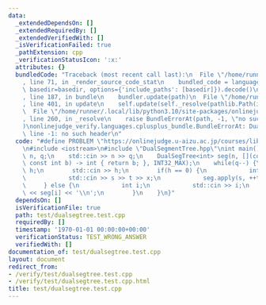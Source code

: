 ```yaml
---
data:
  _extendedDependsOn: []
  _extendedRequiredBy: []
  _extendedVerifiedWith: []
  _isVerificationFailed: true
  _pathExtension: cpp
  _verificationStatusIcon: ':x:'
  attributes: {}
  bundledCode: "Traceback (most recent call last):\n  File \"/home/runner/.local/lib/python3.10/site-packages/onlinejudge_verify/documentation/build.py\"\
    , line 71, in _render_source_code_stat\n    bundled_code = language.bundle(stat.path,\
    \ basedir=basedir, options={'include_paths': [basedir]}).decode()\n  File \"/home/runner/.local/lib/python3.10/site-packages/onlinejudge_verify/languages/cplusplus.py\"\
    , line 187, in bundle\n    bundler.update(path)\n  File \"/home/runner/.local/lib/python3.10/site-packages/onlinejudge_verify/languages/cplusplus_bundle.py\"\
    , line 401, in update\n    self.update(self._resolve(pathlib.Path(included), included_from=path))\n\
    \  File \"/home/runner/.local/lib/python3.10/site-packages/onlinejudge_verify/languages/cplusplus_bundle.py\"\
    , line 260, in _resolve\n    raise BundleErrorAt(path, -1, \"no such header\"\
    )\nonlinejudge_verify.languages.cplusplus_bundle.BundleErrorAt: DualSegmentTree.hpp:\
    \ line -1: no such header\n"
  code: "#define PROBLEM \"https://onlinejudge.u-aizu.ac.jp/courses/library/3/DSL/2/DSL_2_D\"\
    \n#include <iostream>\n#include \"DualSegmentTree.hpp\"\nint main() {\n    int\
    \ n, q;\n    std::cin >> n >> q;\n    DualSegTree<int> seg(n, [](const int a,\
    \ const int b) -> int { return b; }, INT32_MAX);\n    while(q--) {\n        int\
    \ h;\n        std::cin >> h;\n        if(h == 0) {\n            int s, t, x;\n\
    \            std::cin >> s >> t >> x;\n            seg.apply(s, ++t, x);\n   \
    \     } else {\n            int i;\n            std::cin >> i;\n            std::cout\
    \ << seg[i] << '\\n';\n        }\n    }\n}"
  dependsOn: []
  isVerificationFile: true
  path: test/dualsegtree.test.cpp
  requiredBy: []
  timestamp: '1970-01-01 00:00:00+00:00'
  verificationStatus: TEST_WRONG_ANSWER
  verifiedWith: []
documentation_of: test/dualsegtree.test.cpp
layout: document
redirect_from:
- /verify/test/dualsegtree.test.cpp
- /verify/test/dualsegtree.test.cpp.html
title: test/dualsegtree.test.cpp
---
```

